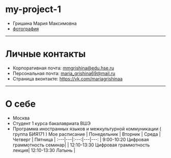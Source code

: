 # my-project-1
- Гришина Мария Максимовна
- [фотография](https://pp.userapi.com/c841238/v841238571/3f922/y-pkoaFyM3U.jpg)
***********
# Личные контакты
- Корпоративная почта: mmgrishina@edu.hse.ru
- Персональная почта: maria_grishina69@mail.ru
- Страница вконтакте: https://vk.com/mariagrishinaa
**********
# О себе
- Москва
- Студент 1 курса бакалавриата ВШЭ
- Программа иностранных языков и межкультурной коммуникации ( группа БИЯ171 )
Мое расписание
| Понедельник | Вторник | Среда | Четверг | Пятница
| :---|---|:---:|---|---:
| 9:00-10:20 Цифровая граммотность семинар| 
| 12:10-13:30 Цифровая граммотность лекция| 12:10-13:30 Латынь |

